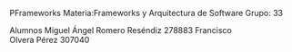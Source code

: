 PFrameworks
Materia:Frameworks y Arquitectura de Software
Grupo: 33


Alumnos
Miguel Ángel Romero Reséndiz 278883
Francisco Olvera Pérez 307040
